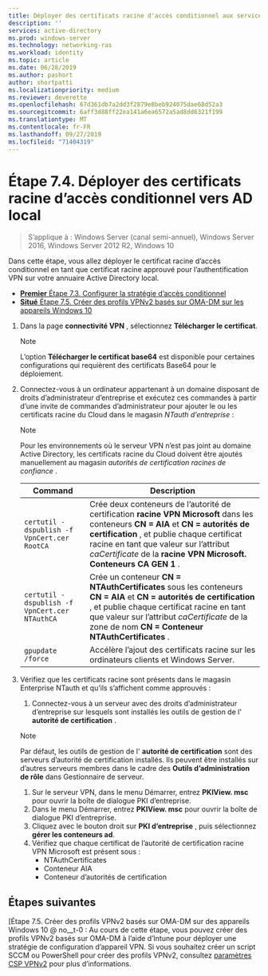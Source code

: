 ```yaml
---
title: Déployer des certificats racine d'accès conditionnel aux services AD locaux
description: ''
services: active-directory
ms.prod: windows-server
ms.technology: networking-ras
ms.workload: identity
ms.topic: article
ms.date: 06/28/2019
ms.author: pashort
author: shortpatti
ms.localizationpriority: medium
ms.reviewer: deverette
ms.openlocfilehash: 67d361db7a2dd3f2879e8beb924075dae68d52a3
ms.sourcegitcommit: 6aff3d88ff22ea141a6ea6572a5ad8dd6321f199
ms.translationtype: MT
ms.contentlocale: fr-FR
ms.lasthandoff: 09/27/2019
ms.locfileid: "71404319"
---
```

# <a name="step-74-deploy-conditional-access-root-certificates-to-on-premises-ad"></a>Étape 7.4. Déployer des certificats racine d’accès conditionnel vers AD local

>S’applique à : Windows Server (canal semi-annuel), Windows Server 2016, Windows Server 2012 R2, Windows 10

Dans cette étape, vous allez déployer le certificat racine d’accès conditionnel en tant que certificat racine approuvé pour l’authentification VPN sur votre annuaire Active Directory local.

- [**Premier** Étape 7.3. Configurer la stratégie d’accès conditionnel](vpn-config-conditional-access-policy.md)
- [**Situé** Étape 7.5. Créer des profils VPNv2 basés sur OMA-DM sur les appareils Windows 10](vpn-create-oma-dm-based-vpnv2-profiles.md)

1. Dans la page **connectivité VPN** , sélectionnez **Télécharger le certificat**.

   >[!NOTE]
   >L’option **Télécharger le certificat base64** est disponible pour certaines configurations qui requièrent des certificats Base64 pour le déploiement.

2. Connectez-vous à un ordinateur appartenant à un domaine disposant de droits d’administrateur d’entreprise et exécutez ces commandes à partir d’une invite de commandes d’administrateur pour ajouter le ou les certificats racine du Cloud dans le magasin *NTauth d’entreprise* :

   >[!NOTE]
   >Pour les environnements où le serveur VPN n’est pas joint au domaine Active Directory, les certificats racine du Cloud doivent être ajoutés manuellement au magasin _autorités de certification racines de confiance_ .

   | Command | Description |
   | --- | --- |
   | `certutil -dspublish -f VpnCert.cer RootCA` | Crée deux conteneurs de l’autorité de certification **racine VPN Microsoft** dans les conteneurs **CN = AIA** et **CN = autorités de certification** , et publie chaque certificat racine en tant que valeur sur l’attribut _caCertificate_ de la **racine VPN Microsoft. Conteneurs CA GEN 1** . |
   | `certutil -dspublish -f VpnCert.cer NTAuthCA` | Crée un conteneur **CN = NTAuthCertificates** sous les conteneurs **CN = AIA** et **CN = autorités de certification** , et publie chaque certificat racine en tant que valeur sur l’attribut _caCertificate_ de la zone de nom **CN = Conteneur NTAuthCertificates** . |
   | `gpupdate /force` | Accélère l’ajout des certificats racine sur les ordinateurs clients et Windows Server. |

3. Vérifiez que les certificats racine sont présents dans le magasin Enterprise NTauth et qu’ils s’affichent comme approuvés :
   1. Connectez-vous à un serveur avec des droits d’administrateur d’entreprise sur lesquels sont installés les outils de gestion de l' **autorité de certification** .

   >[!NOTE]
   >Par défaut, les outils de gestion de l' **autorité de certification** sont des serveurs d’autorité de certification installés. Ils peuvent être installés sur d’autres serveurs membres dans le cadre des **Outils d’administration de rôle** dans Gestionnaire de serveur.

   1. Sur le serveur VPN, dans le menu Démarrer, entrez **PKIView. msc** pour ouvrir la boîte de dialogue PKI d’entreprise.
   1. Dans le menu Démarrer, entrez **PKIView. msc** pour ouvrir la boîte de dialogue PKI d’entreprise.
   1. Cliquez avec le bouton droit sur **PKI d’entreprise** , puis sélectionnez **gérer les conteneurs ad**.
   1. Vérifiez que chaque certificat de l’autorité de certification racine VPN Microsoft est présent sous :
      - NTAuthCertificates
      - Conteneur AIA
      - Conteneur d’autorités de certification

## <a name="next-steps"></a>Étapes suivantes

[Étape 7.5. Créer des profils VPNv2 basés sur OMA-DM sur des appareils Windows 10 @ no__t-0 : Au cours de cette étape, vous pouvez créer des profils VPNv2 basés sur OMA-DM à l’aide d’Intune pour déployer une stratégie de configuration d’appareil VPN. Si vous souhaitez créer un script SCCM ou PowerShell pour créer des profils VPNv2, consultez [paramètres CSP VPNv2](https://docs.microsoft.com/windows/client-management/mdm/vpnv2-csp) pour plus d’informations.
